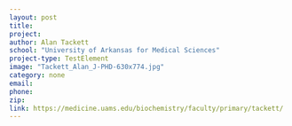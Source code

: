```yaml
---
layout: post
title:
project: 
author: Alan Tackett
school: "University of Arkansas for Medical Sciences"
project-type: TestElement
image: "Tackett_Alan_J-PHD-630x774.jpg"
category: none
email:
phone:
zip:
link: https://medicine.uams.edu/biochemistry/faculty/primary/tackett/
---
```

